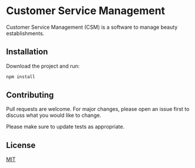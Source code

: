 # Customer Service Management

Customer Service Management (CSM) is a software to manage beauty establishments.

## Installation

Download the project and run:
```bash
npm install
```



## Contributing
Pull requests are welcome. For major changes, please open an issue first to discuss what you would like to change.

Please make sure to update tests as appropriate.

## License
[MIT](https://choosealicense.com/licenses/mit/)